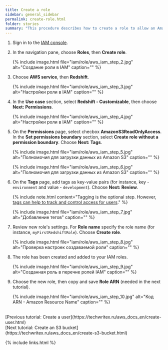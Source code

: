 ```yaml
---
title: Create a role
sidebar: general_sidebar
permalink: create-role.html
folder: stories
summary: "This procedure describes how to create a role to allow an Amazon Redshift cluster to communicate with Amazon S3."
---
```


1. Sign in to the [IAM console](https://console.aws.amazon.com/iam).

2. In the navigation pane, choose **Roles**, then **Create role**.

    {% include image.html file="iam/role/aws_iam_step_2.jpg" alt="Создание роли в IAM" caption="" %}

3. Choose **AWS service**, then **Redshift**.

    {% include image.html file="iam/role/aws_iam_step_3.jpg" alt="Настройки роли в IAM" caption="" %}

4. In the **Use case** section, select **Redshift - Customizable**, then choose **Next: Permissions**.

    {% include image.html file="iam/role/aws_iam_step_4.jpg" alt="Настройки роли в IAM" caption="" %}

5. On the **Permissions** page, select checbox **AmazonS3ReadOnlyAccess**. In the **Set permissions boundary** section, select **Create role without a permission boundary**. Choose **Next: Tags**.

    {% include image.html file="iam/role/aws_iam_step_5.jpg" alt="Полномочия для загрузки данных из Amazon S3" caption="" %}

    {% include image.html file="iam/role/aws_iam_step_6.jpg" alt="Полномочия для загрузки данных из Amazon S3" caption="" %}

6. On the **Tags** page, add tags as key-value pairs (for instance, key - `environment` and value - `development`). Choose **Next: Review**.

    {% include note.html content="Tagging is the optional step. However, [tags can help to track and control access for users](https://docs.aws.amazon.com/IAM/latest/UserGuide/access_iam-tags.html)." %}

    {% include image.html file="iam/role/aws_iam_step_7.jpg" alt="Добавление тегов" caption="" %}

7. Review new role's settings. For **Role name** specify the role name (for instance, `myFirstRedshiftRole`). Choose **Create role**.

    {% include image.html file="iam/role/aws_iam_step_8.jpg" alt="Проверка настроек создаваемой роли" caption="" %}

8. The role has been created and added to your IAM roles.

    {% include image.html file="iam/role/aws_iam_step_9.jpg" alt="Созданная роль в перечне ролей IAM" caption="" %}

9. Choose the new role, then copy and save **Role ARN** (needed in the next tutorial).

    {% include image.html file="iam/role/aws_iam_step_10.jpg" alt="Код ARN - Amazon Resource Name" caption="" %}

<br />
[Previous tutorial: Create a user](https://techwritex.ru/aws_docs_en/create-user.html)

<br />
[Next tutorial: Create an S3 bucket](https://techwritex.ru/aws_docs_en/create-s3-bucket.html)

{% include links.html %}
